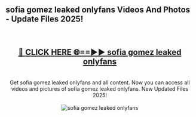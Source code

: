 <h2>sofia gomez leaked onlyfans Videos And Photos - Update Files 2025!</h2>
<br>
<div align="center">
<h2><a href="https://linkcuts.com/hfmhzwbr" rel="nofollow">🔴 CLICK HERE 🌐==►► sofia gomez leaked onlyfans</a></h2>
<br>
Get sofia gomez leaked onlyfans and all content. Now you can access all videos and pictures of sofia gomez leaked onlyfans. New Updated Files 2025!
<br>
<br>
<a href="https://linkcuts.com/hfmhzwbr" rel="nofollow" data-target="animated-image.originalLink"><img src="https://i.ibb.co.com/WyWwxjT/player-gif2.gif" alt="sofia gomez leaked onlyfans" style="max-width: 100%; display: inline-block;" data-target="animated-image.originalImage"></a>
</div>
<br>